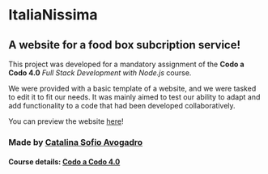 # ItaliaNissima
## A website for a food box subcription service!

This project was developed for a mandatory assignment of the **Codo a Codo 4.0** *Full Stack Development with Node.js* course.

We were provided with a basic template of a website, and we were tasked to edit it to fit our needs. It was mainly aimed to test our ability to adapt and add functionality to a code that had been developed collaboratively.

You can preview the website [here](https://catherinesofio.github.io/ItaliaNissima/)!

### Made by [Catalina Sofio Avogadro](https://www.linkedin.com/in/catalina-sofio-avogadro/)<br/>
#### Course details: [Codo a Codo 4.0](https://www.buenosaires.gob.ar/educacion/codo-codo)
